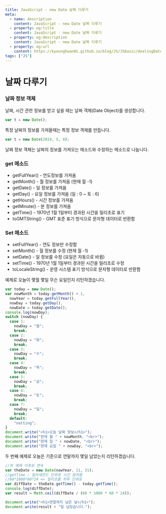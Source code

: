 ```yaml
---
title: JavaScript - new Date 날짜 다루기
meta:
  - name: description
    content: JavaScript - new Date 날짜 다루기
  - property: og:title
    content: JavaScript - new Date 날짜 다루기
  - property: og:description
    content: JavaScript - new Date 날짜 다루기
  - property: og:url
    content: https://kyounghwan01.github.io/blog/JS/JSbasic/dealingDate/
tags: ["JS"]
---
```


# 날짜 다루기

### 날짜 정보 객체

날짜, 시간 관련 정보를 받고 싶을 때는 날짜 객체(Date Object)를 생성합니다.

```js
var t = new Date();
```

특정 날짜의 정보를 가져올때는 특정 정보 객체를 만듭니다.

```js
var t = new Date(2019, 5, 8);
```

날짜 정보 객체는 날짜의 정보를 가져오는 메소드와 수정하는 메소드로 나눕니다.

### get 메소드

- getFullYear() - 연도정보를 가져옴
- getMonth() - 월 정보를 가져옴 (현재 월 -1)
- getDate() - 일 정보를 가져옴
- getDay() - 요일 정보를 가져옴 (일 : 0 ~ 토 : 6)
- getHours() - 시간 정보를 가져옴
- getMinute() - 분 정보를 가져옴
- getTime() - 1970년 1월 1일부터 경과된 시간을 밀리초로 표기
- toGMTString() - GMT 표준 표기 방식으로 문자형 데이터로 반환함

### Set 메소드

- setFullYear() - 연도 정보만 수정함
- setMonth() - 월 정보를 수정 (현재 월 -1)
- setDate() - 일 정보를 수정 (요일은 자동으로 바뀜)
- setTime() - 1970년 1월 1일부터 경과된 시간을 밀리초로 수정
- toLocaleString() - 운영 시스템 표기 방식으로 문자형 데이터로 반환함

예제로 오늘이 몇월 몇일 무슨 요일인지 리턴하겠습니다.

```js
var today = new Date();
var nowMonth = today.getMonth() + 1,
  nowYear = today.getFullYear(),
  nowDay = today.getDay(),
  nowDate = today.getDate();
console.log(nowDay);
switch (nowDay) {
  case 1:
    nowDay = "월";
    break;
  case 2:
    nowDay = "화";
    break;
  case 3:
    nowDay = "수";
    break;
  case 4:
    nowDay = "목";
    break;
  case 5:
    nowDay = "금";
    break;
  case 6:
    nowDay = "토";
    break;
  case 7:
    nowDay = "일";
    break;
  default:
    "notting";
}
document.write("<h1>오늘 날짜 정보</h1>");
document.write("현재 월 " + nowMonth, "<br>");
document.write("현재 일 " + nowDate, "<br>");
document.write("현재 요일 " + nowDay, "<br>");
```

두 번째 예제로 오늘은 기준으로 연말까지 몇일 남았는지 리턴하겠습니다.

```js
//위 예제 이후로 연속
var theDate = new Date(nowYear, 11, 31);
//getTime : 밀리세컨드 단위로 시간 알려줌
//60*1000*60*24 => 밀리초를 하루 단위로
var diffDate = theDate.getTime() - today.getTime();
console.log(diffDate);
var result = Math.ceil(diffDate / (60 * 1000 * 60 * 24));

document.write("<h1>연말까지 남은 날</h1>");
document.write(result + "일 남았습니다.");
```

<TagLinks />

<Comment />
